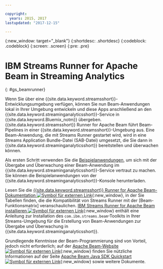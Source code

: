 ```yaml
---

copyright:
  years: 2015, 2017
lastupdated: "2017-12-15"

---
```


<!-- Attribute definitions -->
{:new_window: target="_blank"}
{:shortdesc: .shortdesc}
{:codeblock: .codeblock}
{:screen: .screen}
{:pre: .pre}

# IBM Streams Runner for Apache Beam in Streaming Analytics
{: #gs_beamrunner}

Wenn Sie über eine {{site.data.keyword.streamsshort}}-Entwicklungsumgebung verfügen, können Sie nun Beam-Anwendungen lokal in Ihrer Umgebung entwickeln und diese Apps anschließend an den {{site.data.keyword.streaminganalyticsshort}}-Service in {{site.data.keyword.Bluemix_notm}} übergeben. {{site.data.keyword.streamsshort}} Runner for Apache Beam führt Beam-Pipelines in einer {{site.data.keyword.streamsshort}}-Umgebung aus. Eine Beam-Anwendung, die mit Streams Runner gestartet wird, wird in eine Streams Application Bundle-Datei (SAB-Datei) umgesetzt, die Sie dann in {{site.data.keyword.streaminganalyticsshort}} bereitstellen und überwachen können.


Als ersten Schritt verwenden Sie die [Beispielanwendungen](/docs/services/StreamingAnalytics/c_starterapps.html), um sich mit der Übergabe und Überwachung einer Beam-Anwendung im {{site.data.keyword.streaminganalyticsshort}}-Service vertraut zu machen. Sie können die Beispielanwendungen von der {{site.data.keyword.streaminganalyticsshort}}-Konsole herunterladen.

Lesen Sie die [{{site.data.keyword.streamsshort}} Runner for Apache Beam-Dokumentation ![Symbol für externen Link](../../icons/launch-glyph.svg "Symbol für externen Link")](https://ibmstreams.github.io/streamsx.documentation/docs/beamrunner/beamrunner-1-intro/){:new_window}, in der Sie Tabellen finden, die die Kompatibilität von Streams Runner mit der [Beam-Funktionsmatrix] veranschaulichen. [IBM Streams Runner for Apache Beam installieren ![Symbol für externen Link](../../icons/launch-glyph.svg "Symbol für externen Link")](http://bit.ly/2zFDpPr){:new_window} enthält eine Anleitung zur Installation des `com.ibm.streams.beam`-Toolkits in Ihrer Streams-Umgebung für die Erstellung von Beam-Anwendungen zur Übergabe und Überwachung in {{site.data.keyword.streaminganalyticsshort}}.

Grundlegende Kenntnisse der Beam-Programmierung sind von Vorteil, jedoch nicht erforderlich; auf der [Apache Beam-Website ![Symbol für externen Link](../../icons/launch-glyph.svg "Symbol für externen Link")](https://beam.apache.org/documentation/){:new_window} finden Sie nützliche Informationen auf der Seite [Apache Beam Java SDK Quickstart ![Symbol für externen Link](../../icons/launch-glyph.svg "Symbol für externen Link")](https://beam.apache.org/get-started/quickstart-java/){:new_window} sowie weitere Dokumente.
